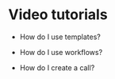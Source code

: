 # Video tutorials


* How do I use templates?


* How do I use workflows?


* How do I create a call?







